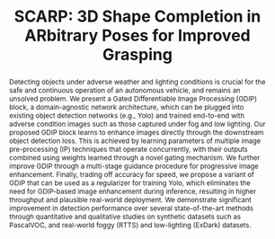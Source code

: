 ---
layout: project-page-new
title: "SCARP: 3D Shape Completion in ARbitrary Poses for Improved Grasping"
authors:
  - name: S Sanket Kalwar
    sup: 1
  - name: Dhruv Patel
    sup: 1
  - name: Aakash Aanegola
    sup: 1
  - name: Krishna Reddy Konda
    sup: 1
  - name: Sourav Garg
    sup: 1
  - name: K Madhava Krishna
    sup: 1
affiliations:
  - name: IIIT Hyderabad, India
    link: https://robotics.iiit.ac.in
    sup: 1
permalink: /publications/2023/Sanket_GDIP/
abstract: "Detecting objects under adverse weather and lighting conditions is crucial for the safe and continuous operation of an autonomous vehicle, and remains an unsolved problem. We present a Gated Differentiable Image Processing (GDIP) block, a domain-agnostic network architecture, which can be plugged into existing object detection networks (e.g., Yolo) and trained end-to-end with adverse condition images such as those captured under fog and low lighting. Our proposed GDIP block learns to enhance images directly through the downstream object detection loss. This is achieved by learning parameters of multiple image pre-processing (IP) techniques that operate concurrently, with their outputs combined using weights learned through a novel gating mechanism. We further improve GDIP through a multi-stage guidance procedure for progressive image enhancement. Finally, trading off accuracy for speed, we propose a variant of GDIP that can be used as a regularizer for training Yolo, which eliminates the need for GDIP-based image enhancement during inference, resulting in higher throughput and plausible real-world deployment. We demonstrate significant improvement in detection performance over several state-of-the-art methods through quantitative and qualitative studies on synthetic datasets such as PascalVOC, and real-world foggy (RTTS) and low-lighting (ExDark) datasets."
paper: https://gatedip.github.io/
#code: https://github.com/sudarshan-s-harithas/CCO-VOXEL 
#supplement: https://iiitaphyd-my.sharepoint.com/personal/avneesh_mishra_research_iiit_ac_in/Documents/Forms/All.aspx?RootFolder=%2Fpersonal%2Favneesh%5Fmishra%5Fresearch%5Fiiit%5Fac%5Fin%2FDocuments%2FRRC%2FOpposing%20View%20Loop%20Closure%2FE2CNN%2FPresented%20Material%2FReF%20Paper&FolderCTID=0x012000A1AB309DA2EB7542856220193D0C0808
#video: https://robotics.iiit.ac.in/publications/2020/deep-mpc-for-visual-servoing/video.mp4
#iframe: https://www.youtube.com/embed/qNAqAlb7m3E # https://www.youtube.com/embed/jhjskX4FQwA

---